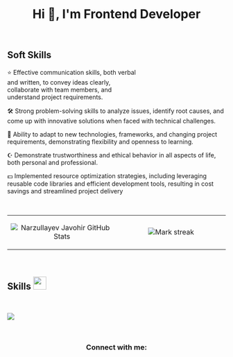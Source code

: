 <h1 align="center">Hi 👋, I'm Frontend Developer</h1>
<br>

<div>
  <h2>Soft Skills</h1>
<div>
    <p style="width: 300px">⭐ Effective communication skills, both verbal and written, to convey ideas clearly, collaborate with team members, and understand project requirements.</p>
  <p>🛠️ Strong problem-solving skills to analyze issues, identify root causes, and come up with innovative solutions when faced with technical challenges.</p>  
  <p>📘 Ability to adapt to new technologies, frameworks, and changing project requirements, demonstrating flexibility and openness to learning.</p>
  <p>☪️ Demonstrate trustworthiness and ethical behavior in all aspects of life, both personal and professional.</p>
  <p>💵 Implemented resource optimization strategies, including leveraging reusable code libraries and efficient development tools, resulting in cost savings and streamlined project delivery</p>

</div>
</div>

<br>
<table border="0" align="center">
<tr border="0">
<td width="50%" align="center">

  ![Narzullayev Javohir GitHub Stats](https://github-readme-stats.vercel.app/api?username=narzullayevdeveloper&show_icons=true&include_all_commits=true&theme=dark)

</td>
<td width="50%" align="center">
  <img  title="🔥 Get streak stats for your profile at git.io/streak-stats" alt="Mark streak" src="https://github-readme-streak-stats.herokuapp.com/?user=mark123jesper&theme=dark&hide_border=true" />
  </td>
</tr>
</table>
<br>
<h2>Skills <img src="https://media.giphy.com/media/iY8CRBdQXODJSCERIr/giphy.gif" width="30px">&nbsp;</h2> 
<br>
<p align="left">
  <a href="https://skillicons.dev">
    <img src="https://skillicons.dev/icons?i=html,css,sass,tailwind,js,ts,react,redux,nextjs,firebase&perline=14" />
  </a>
</p>
<br>
<div align="center">
<h3 align="center">Connect with me:</h3>
  
<p align="center">
    
</p>
</div>
